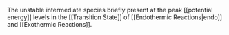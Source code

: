 The unstable intermediate species briefly present at the peak [[potential energy]] levels in the [[Transition State]] of [[Endothermic Reactions|endo]] and [[Exothermic Reactions]].